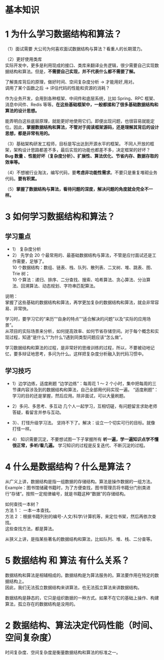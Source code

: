 # 基本知识

# 1 为什么学习数据结构和算法？

（1）面试需要
大公司为何喜欢面试数据结构与算法？看重人的长期潜力。

（2）更好使用类库  
实际开发中，更多是利用现成的接口、类库来翻译业务逻辑，很少需要自己实现数据结构和算法。但是，**不需要自己实现，并不代表什么都不需要了解。**

了解类库背后的原理，做好时间、空间复杂度分析 -> 才能用好,用对。  
调用了某个函数之后 -> 评估代码的性能和资源的消耗？

作为业务开发，会用到各种框架、中间件和底层系统，比如 Spring、RPC 框架、消息中间件、Redis 等等。**在这些基础框架中，一般都揉和了很多基础数据结构和算法的设计思想。**

能弄明白这些底层原理，就能更好地使用它们。即便出现问题，也很容易就能定位。因此，**掌握数据结构和算法，不管对于阅读框架源码，还是理解其背后的设计思想，都是非常有用的。**

（3）基础架构研发工程师，目标是写出达到开源水平的框架。
不同人开放的框架，架构设计思路都差不多，最后实现的功能也都差不多，决定框架的好坏？
**Bug 数量 、性能好坏（复杂度分析）、扩展性、算法优化、节省内存、数据存取的效率等。**

（4）不想被行业淘汰，编写代码，要**考虑非功能性需求**。不要只是重复堆砌业务代码。**要有积累。**

（5）**掌握了数据结构与算法，看待问题的深度，解决问题的角度就会完全不一样。**

# 3 如何学习数据结构和算法？

## 学习重点

- 1） 复杂度分析
- 2） 先学会 20 个最常用的、最基础数据结构与算法，不管是应付面试还是工作需要，足够了。  
  10 个数据结构：数组、链表、栈、队列、散列表、二叉树、堆、跳表、图、Trie 树；  
  10 个算法：递归、排序、二分查找、搜索、哈希算法、贪心算法、分治算法、回溯算法、动态规划、字符串匹配算法。

说明：  
掌握了这些基础的数据结构和算法，再学更加复杂的数据结构和算法，就会非常容易、非常快。

学习时，要学习它的“来历”“自身的特点”“适合解决的问题”以及“实际的应用场景”。  
从项目的实际场景来分析，如何提高效率、如何节省存储空间。对于每个概念和实现过程，知道“是什么”/“为什么”/遇到同类型问题应该“怎么做”。

学习数据结构和算法的过程，是非常好的思维训练的过程，所以，不要被动地记忆，要多辩证地思考，多问为什么。这样把复杂度分析融入到代码习惯中。

## 学习技巧

- 1）边学边练，适度刷题
  “边学边练”：每周花 1 ～ 2 个小时，集中把每周的三节课内容涉及到的数据结构和算法，自己全部用代码实现一遍。
  “适度刷题”：学习的目的还是掌握，然后应用。除非面试，可以大量刷题。

- 2）多问、多思考、多互动
  几个人一起学习，互相切磋，有问题留言求助老师答疑，看留言并参与互动。

- 3）、打怪升级学习法。
  坚持不下了。解决：设立一个切实可行的目标。就像打怪一样。

- 4） 知识需要沉淀，不要想试图一下子掌握所有
  **听一遍，学一遍知识点学不懂很正常，多听/看几遍。**
  学习知识的过程是反复迭代、不断沉淀的过程。

# 4 什么是数据结构？什么是算法？

从广义上讲，数据结构是指一组数据的存储结构。算法是操作数据的一组方法。  
Example：图书馆储藏书籍时，为了方便查找，图书管理员将书籍分门别类进行“存储”。按照一定规律编号，就是书籍这种“数据”的存储结构。

如何查找一本树？  
方法 1 ： 一本一本查找。  
方法 2 ：根据书籍列别的编号-人文/科学/计算机等，来定位书架，然后再依次查找。  
这些查找方法，都是算法。

从狭义上讲，是指某些著名的数据结构和算法，比如队列、堆、栈、二分查等。

# 5 数据结构 和 算法 有什么关系？

数据结构和算法是相辅相成的。数据结构是为算法服务的。算法要作用在特定的数据结构上。  
因此，我们无法孤立数据结构来讲算法，也无法孤立算法来讲数据结构。

数据结构是静态的，它只是组织数据的一种方式。如果不在它的基础上操作、构建算法，孤立存在的数据结构是没用的。

# 2 数据结构、算法决定代码性能（时间、空间复杂度）

时间复杂度、空间复杂度是衡量数据结构和算法的标准之一。
